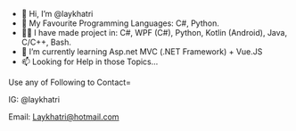 - 👋 Hi, I’m @laykhatri
- 👀 My Favourite Programming Languages: C#, Python.
- 🧑‍💻 I have made project in: C#, WPF (C#), Python, Kotlin (Android), Java, C/C++, Bash.
- 🌱 I’m currently learning Asp.net MVC (.NET Framework) + Vue.JS
- 📫 Looking for Help in those Topics... 

Use any of Following to Contact=

IG: @laykhatri

Email: Laykhatri@hotmail.com
